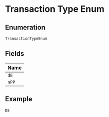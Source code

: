 
# Transaction Type Enum

## Enumeration

`TransactionTypeEnum`

## Fields

| Name |
|  --- |
| `dE` |
| `nPP` |

## Example

```
DE
```

